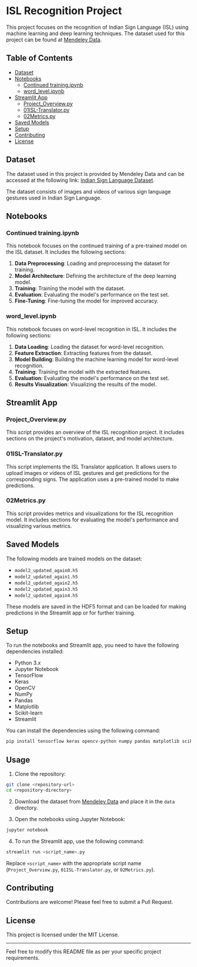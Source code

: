 
# ISL Recognition Project

This project focuses on the recognition of Indian Sign Language (ISL) using machine learning and deep learning techniques. The dataset used for this project can be found at [Mendeley Data](https://data.mendeley.com/datasets/kcmpdxky7p/1).

## Table of Contents

- [Dataset](#dataset)
- [Notebooks](#notebooks)
  - [Continued training.ipynb](#continued-trainingipynb)
  - [word_level.ipynb](#word_levelipynb)
- [Streamlit App](#streamlit-app)
  - [Project_Overview.py](#project_overviewpy)
  - [01ISL-Translator.py](#01isl-translatorpy)
  - [02Metrics.py](#02metricspy)
- [Saved Models](#saved-models)
- [Setup](#setup)
- [Contributing](#contributing)
- [License](#license)

## Dataset

The dataset used in this project is provided by Mendeley Data and can be accessed at the following link: [Indian Sign Language Dataset](https://data.mendeley.com/datasets/kcmpdxky7p/1).

The dataset consists of images and videos of various sign language gestures used in Indian Sign Language.

## Notebooks

### Continued training.ipynb

This notebook focuses on the continued training of a pre-trained model on the ISL dataset. It includes the following sections:

1. **Data Preprocessing**: Loading and preprocessing the dataset for training.
2. **Model Architecture**: Defining the architecture of the deep learning model.
3. **Training**: Training the model with the dataset.
4. **Evaluation**: Evaluating the model's performance on the test set.
5. **Fine-Tuning**: Fine-tuning the model for improved accuracy.

### word_level.ipynb

This notebook focuses on word-level recognition in ISL. It includes the following sections:

1. **Data Loading**: Loading the dataset for word-level recognition.
2. **Feature Extraction**: Extracting features from the dataset.
3. **Model Building**: Building the machine learning model for word-level recognition.
4. **Training**: Training the model with the extracted features.
5. **Evaluation**: Evaluating the model's performance on the test set.
6. **Results Visualization**: Visualizing the results of the model.

## Streamlit App

### Project_Overview.py

This script provides an overview of the ISL recognition project. It includes sections on the project's motivation, dataset, and model architecture.

### 01ISL-Translator.py

This script implements the ISL Translator application. It allows users to upload images or videos of ISL gestures and get predictions for the corresponding signs. The application uses a pre-trained model to make predictions.

### 02Metrics.py

This script provides metrics and visualizations for the ISL recognition model. It includes sections for evaluating the model's performance and visualizing various metrics.

## Saved Models

The following models are trained models on the dataset:

- `model2_updated_again0.h5`
- `model2_updated_again1.h5`
- `model2_updated_again2.h5`
- `model2_updated_again3.h5`
- `model2_updated_again4.h5`

These models are saved in the HDF5 format and can be loaded for making predictions in the Streamlit app or for further training.

## Setup

To run the notebooks and Streamlit app, you need to have the following dependencies installed:

- Python 3.x
- Jupyter Notebook
- TensorFlow
- Keras
- OpenCV
- NumPy
- Pandas
- Matplotlib
- Scikit-learn
- Streamlit

You can install the dependencies using the following command:

```bash
pip install tensorflow keras opencv-python numpy pandas matplotlib scikit-learn streamlit
```

## Usage

1. Clone the repository:

```bash
git clone <repository-url>
cd <repository-directory>
```

2. Download the dataset from [Mendeley Data](https://data.mendeley.com/datasets/kcmpdxky7p/1) and place it in the `data` directory.

3. Open the notebooks using Jupyter Notebook:

```bash
jupyter notebook
```

4. To run the Streamlit app, use the following command:

```bash
streamlit run <script_name>.py
```

Replace `<script_name>` with the appropriate script name (`Project_Overview.py`, `01ISL-Translator.py`, or `02Metrics.py`).

## Contributing

Contributions are welcome! Please feel free to submit a Pull Request.

## License

This project is licensed under the MIT License.

---

Feel free to modify this README file as per your specific project requirements.
